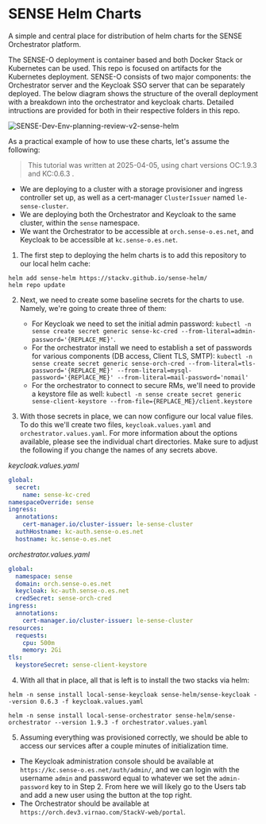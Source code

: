 # SENSE Helm Charts

A simple and central place for distribution of helm charts for the SENSE Orchestrator platform.

The SENSE-O deployment is container based and both Docker Stack or Kubernetes can be used. This repo is focused on artifacts for the Kubernetes deployment. SENSE-O consists of two major components: the Orchestrator server and the Keycloak SSO server that can be separately deployed. The below diagram shows the structure of the overall deployment with a breakdown into the orchestrator and keycloak charts. Detailed intructions are provided for both in their respective folders in this repo.

![SENSE-Dev-Env-planning-review-v2-sense-helm](https://github.com/user-attachments/assets/4bc74735-8b59-482f-9d26-51f071ebc367)

As a practical example of how to use these charts, let's assume the following:

> This tutorial was written at 2025-04-05, using chart versions OC:1.9.3 and KC:0.6.3 .

- We are deploying to a cluster with a storage provisioner and ingress controller set up, as well as a cert-manager `ClusterIssuer` named `le-sense-cluster`.
- We are deploying both the Orchestrator and Keycloak to the same cluster, within the `sense` namespace.
- We want the Orchestrator to be accessible at `orch.sense-o.es.net`, and Keycloak to be accessible at `kc.sense-o.es.net`.

1. The first step to deploying the helm charts is to add this repository to our local helm cache:

```
helm add sense-helm https://stackv.github.io/sense-helm/
helm repo update
```

2. Next, we need to create some baseline secrets for the charts to use. Namely, we're going to create three of them:

   - For Keycloak we need to set the initial admin password: `kubectl -n sense create secret generic sense-kc-cred --from-literal=admin-password='{REPLACE_ME}'`.
   - For the orchestrator install we need to establish a set of passwords for various components (DB access, Client TLS, SMTP): `kubectl -n sense create secret generic sense-orch-cred --from-literal=tls-password='{REPLACE_ME}' --from-literal=mysql-password='{REPlACE_ME}' --from-literal=mail-password='nomail'`
   - For the orchestrator to connect to secure RMs, we'll need to provide a keystore file as well: `kubectl -n sense create secret generic sense-client-keystore --from-file={REPLACE_ME}/client.keystore`

3. With those secrets in place, we can now configure our local value files. To do this we'll create two files, `keycloak.values.yaml` and `orchestrator.values.yaml`. For more information about the options available, please see the individual chart directories. Make sure to adjust the following if you change the names of any secrets above.

_keycloak.values.yaml_

```yaml
global:
  secret:
    name: sense-kc-cred
namespaceOverride: sense
ingress:
  annotations:
    cert-manager.io/cluster-issuer: le-sense-cluster
  authHostname: kc-auth.sense-o.es.net
  hostname: kc.sense-o.es.net
```

_orchestrator.values.yaml_

```yaml
global:
  namespace: sense
  domain: orch.sense-o.es.net
  keycloak: kc-auth.sense-o.es.net
  credSecret: sense-orch-cred
ingress:
  annotations:
    cert-manager.io/cluster-issuer: le-sense-cluster
resources:
  requests:
    cpu: 500m
    memory: 2Gi
tls:
  keystoreSecret: sense-client-keystore
```

4. With all that in place, all that is left is to install the two stacks via helm:

```
helm -n sense install local-sense-keycloak sense-helm/sense-keycloak --version 0.6.3 -f keycloak.values.yaml
```

```
helm -n sense install local-sense-orchestrator sense-helm/sense-orchestrator --version 1.9.3 -f orchestrator.values.yaml
```

5. Assuming everything was provisioned correctly, we should be able to access our services after a couple minutes of initialization time.

- The Keycloak administration console should be available at `https://kc.sense-o.es.net/auth/admin/`, and we can login with the username `admin` and password equal to whatever we set the `admin-password` key to in Step 2. From here we will likely go to the Users tab and add a new user using the button at the top right.
- The Orchestrator should be available at `https://orch.dev3.virnao.com/StackV-web/portal`.
